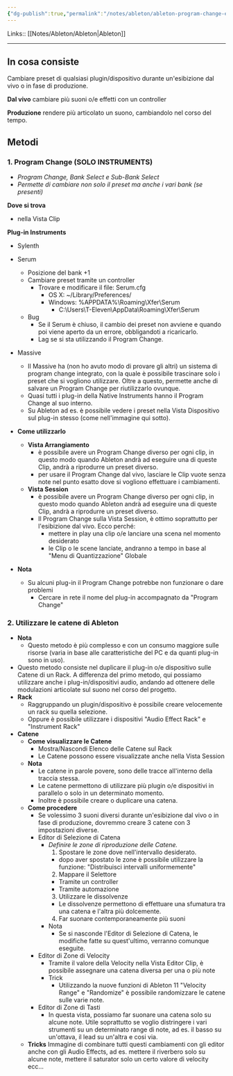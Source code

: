 ```yaml
---
{"dg-publish":true,"permalink":"/notes/ableton/ableton-program-change-e-catene/"}
---
```


Links:: [[Notes/Ableton/Ableton\|Ableton]]

---
## In cosa consiste

Cambiare preset di qualsiasi plugin/dispositivo durante un'esibizione dal vivo o in fase di produzione.

**Dal vivo**
cambiare più suoni o/e effetti con un controller

**Produzione**
rendere più articolato un suono, cambiandolo nel corso del tempo.


## Metodi

### 1. Program Change (SOLO INSTRUMENTS)
	  
- _Program Change, Bank Select e Sub-Bank Select_
- _Permette di cambiare non solo il preset ma anche i vari bank (se presenti)_

**Dove si trova**
- nella Vista Clip

**Plug-in Instruments**

- Sylenth
- Serum
	- Posizione del bank +1
	- Cambiare preset tramite un controller
		- Trovare e modificare il file: Serum.cfg
			- OS X: ~/Library/Preferences/
			- Windows: %APPDATA%\Roaming\Xfer\Serum
				- C:\Users\T-Eleven\AppData\Roaming\Xfer\Serum
	- Bug
		- Se il Serum è chiuso, il cambio dei preset non avviene e quando poi viene aperto da un errore, obbligandoti a ricaricarlo.
		- Lag se si sta utilizzando il Program Change.
- Massive
	- Il Massive ha (non ho avuto modo di provare gli altri) un sistema di program change integrato, con la quale è possibile trascinare solo i preset che si vogliono utilizzare. Oltre a questo, permette anche di salvare un Program Change per riutilizzarlo ovunque.
	- Quasi tutti i plug-in della Native Instruments hanno il Program Change al suo interno.
	- Su Ableton ad es. è possibile vedere i preset nella Vista Dispositivo sul plug-in stesso (come nell'immagine qui sotto).

- **Come utilizzarlo**
	- **Vista Arrangiamento**
		- è possibile avere un Program Change diverso per ogni clip, in questo modo quando Ableton andrà ad eseguire una di queste Clip, andrà a riprodurre un preset diverso.
		- per usare il Program Change dal vivo, lasciare le Clip vuote senza note nel punto esatto dove si vogliono effettuare i cambiamenti.
	- **Vista Session**
		- è possibile avere un Program Change diverso per ogni clip, in questo modo quando Ableton andrà ad eseguire una di queste Clip, andrà a riprodurre un preset diverso.
		- Il Program Change sulla Vista Session, è ottimo soprattutto per l'esibizione dal vivo. Ecco perché:
			- mettere in play una clip o/e lanciare una scena nel momento desiderato
			- le Clip o le scene lanciate, andranno a tempo in base al "Menu di Quantizzazione" Globale
- **Nota**
	- Su alcuni plug-in il Program Change potrebbe non funzionare o dare problemi
		- Cercare in rete il nome del plug-in accompagnato da "Program Change"

### 2. Utilizzare le catene di Ableton

- **Nota**
	- Questo metodo è più complesso e con un consumo maggiore sulle risorse (varia in base alle caratteristiche del PC e da quanti plug-in sono in uso).
- Questo metodo consiste nel duplicare il plug-in o/e dispositivo sulle Catene di un Rack. A differenza del primo metodo, qui possiamo utilizzare anche i plug-in/dispositivi audio, andando ad ottenere delle modulazioni articolate sul suono nel corso del progetto.
- **Rack**
	- Raggruppando un plugin/dispositivo è possibile creare velocemente un rack su quella selezione.
	- Oppure è possibile utilizzare i dispositivi "Audio Effect Rack" e "Instrument Rack"
- **Catene**
	- **Come visualizzare le Catene**
		- Mostra/Nascondi Elenco delle Catene sul Rack
		- Le Catene possono essere visualizzate anche nella Vista Session
	- **Nota**
		- Le catene in parole povere, sono delle tracce all'interno della traccia stessa.
		- Le catene permettono di utilizzare più plugin o/e dispositivi in parallelo o solo in un determinato momento.
		- Inoltre è possibile creare o duplicare una catena.
	- **Come procedere**
		- Se volessimo 3 suoni diversi durante un'esibizione dal vivo o in fase di produzione, dovremmo creare 3 catene con 3 impostazioni diverse.
		- Editor di Selezione di Catena
			- _Definire le zone di riproduzione delle Catene._
			  1. Spostare le zone dove nell'intervallo desiderato.
				- dopo aver spostato le zone è possibile utilizzare la funzione: "Distribuisci intervalli uniformemente"
			  2. Mappare il Selettore
				- Tramite un controller
				- Tramite automazione
			  3. Utilizzare le dissolvenze
				- Le dissolvenze permettono di effettuare una sfumatura tra una catena e l'altra più dolcemente.
			  4. Far suonare contemporaneamente più suoni
			- Nota
				- Se si nasconde l'Editor di Selezione di Catena, le modifiche fatte su quest'ultimo, verranno comunque eseguite.
		- Editor di Zone di Velocity
			- Tramite il valore della Velocity nella Vista Editor Clip, è possibile assegnare una catena diversa per una o più note
			- Trick
				- Utilizzando la nuove funzioni di Ableton 11 "Velocity Range" e "Randomize" è possibile randomizzare le catene sulle varie note.
		- Editor di Zone di Tasti
			- In questa vista, possiamo far suonare una catena solo su alcune note. Utile soprattutto se voglio distringere i vari strumenti su un determinato range di note, ad es. il basso su un'ottava, il lead su un'altra e cosi via.
	- **Tricks**
		Immagine di combinare tutti questi cambiamenti con gli editor anche con gli Audio Effects, ad es. mettere il riverbero solo su alcune note, mettere il saturator solo un certo valore di velocity ecc...



